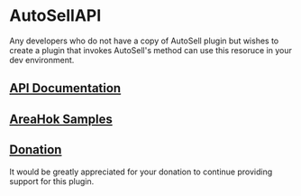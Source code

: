 # AutoSellAPI

Any developers who do not have a copy of AutoSell plugin but wishes to create a plugin that invokes AutoSell's method can use this resoruce in your dev environment.


## [API Documentation](https://teamvk.github.io/AutoSellAPI/javadoc/index.html)

## [AreaHok Samples](AreaHook/README.md)

## [Donation](http://PayPal.Me/vk2gpz)
It would be greatly appreciated for your donation to continue providing support for this plugin.
